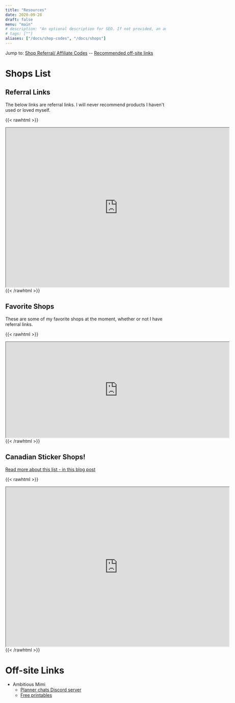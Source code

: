 ```yaml
---
title: "Resources"
date: 2020-09-28
draft: false
menu: "main"
# description: "An optional description for SEO. If not provided, an automatically created summary will be used."
# tags: [""]
aliases: ["/docs/shop-codes", "/docs/shops"]
---
```


Jump to:
[Shop Referral/ Affiliate Codes](#referral-links) --
[Recommended off-site links](#off-site-links)

# Shops List

## Referral Links
The below links are referral links. I will never recommend products I haven't used or loved myself.

{{< rawhtml >}}
<iframe src="https://docs.google.com/spreadsheets/d/e/2PACX-1vT2brhmCEwBji7JJ_vNvLjslaWWoOxhAbcLwHG3pZ_QiWVzjrA6R02sdZbm9utsuj-F4Zcw3hMxOj2m/pubhtml?gid=0&amp;single=true&amp;widget=true&amp;headers=false" width=700 height=500></iframe>
{{< /rawhtml >}}

## Favorite Shops
These are some of my favorite shops at the moment, whether or not I have referral links.

{{< rawhtml >}}
<iframe src="https://docs.google.com/spreadsheets/d/e/2PACX-1vT2brhmCEwBji7JJ_vNvLjslaWWoOxhAbcLwHG3pZ_QiWVzjrA6R02sdZbm9utsuj-F4Zcw3hMxOj2m/pubhtml?gid=1866650973&amp;single=true&amp;widget=true&amp;headers=false" width=700 height=300></iframe>
{{< /rawhtml >}}

## Canadian Sticker Shops!
[Read more about this list - in this blog post](/2020/08/09-canadian-planner-sticker-shops-list)

{{< rawhtml >}}
<iframe src="https://docs.google.com/spreadsheets/d/e/2PACX-1vT2brhmCEwBji7JJ_vNvLjslaWWoOxhAbcLwHG3pZ_QiWVzjrA6R02sdZbm9utsuj-F4Zcw3hMxOj2m/pubhtml?gid=1471351256&amp;single=true&amp;widget=true&amp;headers=false" width=700 height=500></iframe>
{{< /rawhtml >}}

# Off-site Links
- Ambitious Mimi
  - [Planner chats Discord server](https://discord.gg/u7RT8b8)
  - [Free printables](https://www.ambitiousmimi.com/pages/free-downloads)
